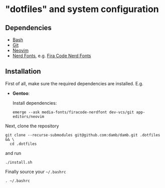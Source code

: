 # "dotfiles" and system configuration

## Dependencies

- [Bash](https://www.gnu.org/software/bash/)
- [Git](https://git-scm.com/)
- [Neovim](https://neovim.io/)
- [Nerd Fonts](https://www.nerdfonts.com/), e.g. [Fira Code
  Nerd Fonts](https://github.com/ryanoasis/nerd-fonts/tree/master/patched-fonts/FiraCode)

## Installation

First of all, make sure the required dependencies are installed. E.g.

- **Gentoo**:

    Install dependencies:

    ```
    emerge --ask media-fonts/firacode-nerdfont dev-vcs/git app-editors/neovim
    ```


Next, clone the repository

```
git clone --recurse-submodules git@github.com:damb/damb.git .dotfiles && \
  cd .dotfiles
```

and run

```
./install.sh
```

Finally source your `~/.bashrc`

```
. ~/.bashrc
```
